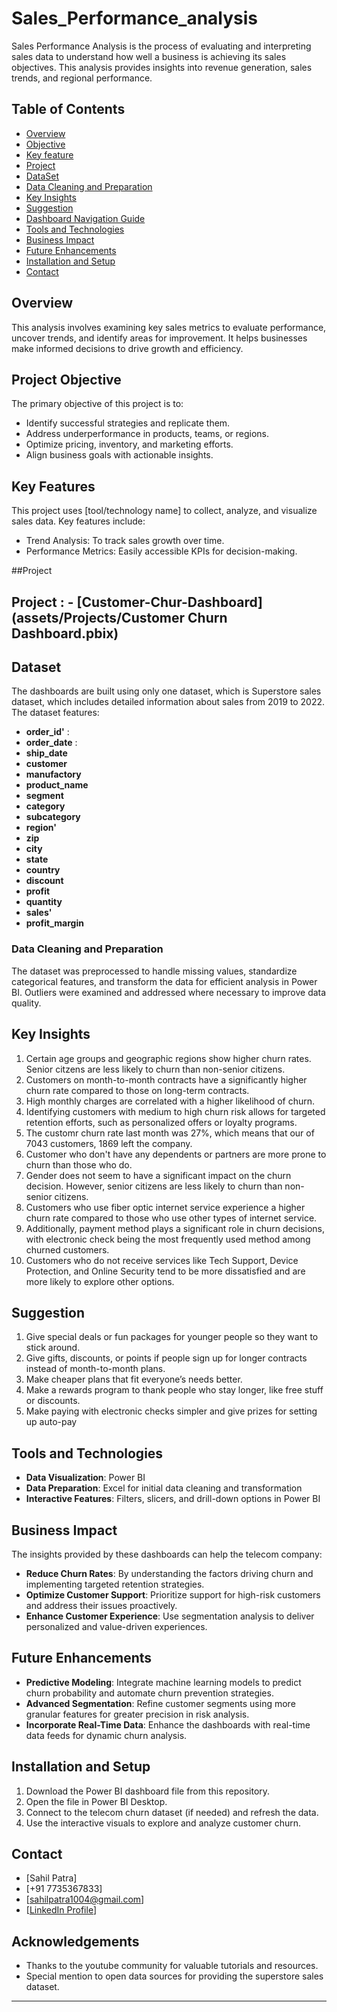 # Sales_Performance_analysis

Sales Performance Analysis is the process of evaluating and interpreting sales data to understand how well a business is achieving its sales objectives. This analysis provides insights into revenue generation, sales trends, and regional performance.

## Table of Contents
- [Overview](#Overview)
- [Objective](#Objective)
- [Key feature](#Key-Features)
- [Project](#Project)
- [DataSet](#dataset)
- [Data Cleaning and Preparation](#Data-Cleaning-and-Preparation)
- [Key Insights](#Key-Insights)
- [Suggestion](#Suggestion)
- [Dashboard Navigation Guide](#Dashboard-Navigation-Guide)
- [Tools and Technologies](#Tools-and-Technologies)
- [Business Impact](#Business-Impact)
- [Future Enhancements](#Future-Enhancements)
- [Installation and Setup](#Installation-and-Setup)
- [Contact](#contact)

## Overview
This analysis involves examining key sales metrics to evaluate performance, uncover trends, and identify areas for improvement. It helps businesses make informed decisions to drive growth and efficiency.
 
## Project Objective
The primary objective of this project is to:
-  Identify successful strategies and replicate them.
-  Address underperformance in products, teams, or regions.
-  Optimize pricing, inventory, and marketing efforts.
-  Align business goals with actionable insights.

## Key Features
This project uses [tool/technology name] to collect, analyze, and visualize sales data. Key features include:
-  Trend Analysis: To track sales growth over time.
-  Performance Metrics: Easily accessible KPIs for decision-making.

##Project
  ## **Project** : - [Customer-Chur-Dashboard](assets/Projects/Customer Churn Dashboard.pbix)

## Dataset
The dashboards are built using only one dataset, which is Superstore sales dataset, which includes detailed information about sales from 2019 to 2022. The dataset features:
- **order_id'** :
- **order_date** :
- **ship_date**
- **customer**
- **manufactory**
- **product_name**
- **segment**
- **category**
- **subcategory**
- **region'**
- **zip**
- **city**
- **state**
- **country**
- **discount**
- **profit**
- **quantity**
- **sales'**
- **profit_margin**

### Data Cleaning and Preparation
The dataset was preprocessed to handle missing values, standardize categorical features, and transform the data for efficient analysis in Power BI. Outliers were examined and addressed where necessary to improve data quality.

## Key Insights
1. Certain age groups and geographic regions show higher churn rates. Senior citzens are less likely to churn than non-senior citizens.
2. Customers on month-to-month contracts have a significantly higher churn rate compared to those on long-term contracts.
3. High monthly charges are correlated with a higher likelihood of churn.
4. Identifying customers with medium to high churn risk allows for targeted retention efforts, such as personalized offers or loyalty programs.
5. The customr churn rate last month was 27%, which means that our of 7043 customers, 1869 left the company.
6. Customer who don't have any dependents or partners are more prone to churn than those who do.
7. Gender does not seem to have a significant impact on the churn decision. However, senior citizens are less likely to churn than non-senior citizens.
8. Customers who use fiber optic internet service experience a higher churn rate compared to those who use other types of internet service.
9. Additionally, payment method plays a significant role in churn decisions, with electronic check being the most frequently used method among churned customers.
10. Customers who do not receive services like Tech Support, Device Protection, and Online Security tend to be more dissatisfied and are more likely to explore other options.

## Suggestion
1. Give special deals or fun packages for younger people so they want to stick around.
2. Give gifts, discounts, or points if people sign up for longer contracts instead of month-to-month plans.
3. Make cheaper plans that fit everyone’s needs better.
4. Make a rewards program to thank people who stay longer, like free stuff or discounts.
5. Make paying with electronic checks simpler and give prizes for setting up auto-pay

## Tools and Technologies
- **Data Visualization**: Power BI
- **Data Preparation**: Excel for initial data cleaning and transformation
- **Interactive Features**: Filters, slicers, and drill-down options in Power BI

## Business Impact
The insights provided by these dashboards can help the telecom company:
- **Reduce Churn Rates**: By understanding the factors driving churn and implementing targeted retention strategies.
- **Optimize Customer Support**: Prioritize support for high-risk customers and address their issues proactively.
- **Enhance Customer Experience**: Use segmentation analysis to deliver personalized and value-driven experiences.

## Future Enhancements
- **Predictive Modeling**: Integrate machine learning models to predict churn probability and automate churn prevention strategies.
- **Advanced Segmentation**: Refine customer segments using more granular features for greater precision in risk analysis.
- **Incorporate Real-Time Data**: Enhance the dashboards with real-time data feeds for dynamic churn analysis.

## Installation and Setup
1. Download the Power BI dashboard file from this repository.
2. Open the file in Power BI Desktop.
3. Connect to the telecom churn dataset (if needed) and refresh the data.
4. Use the interactive visuals to explore and analyze customer churn.

## Contact
- [Sahil Patra]
- [+91 7735367833]
- [sahilpatra1004@gmail.com]
- [[LinkedIn Profile](https://www.linkedin.com/in/sahil-patra10)]

## Acknowledgements
- Thanks to the youtube community for valuable tutorials and resources.
- Special mention to open data sources for providing the superstore sales dataset.

---

